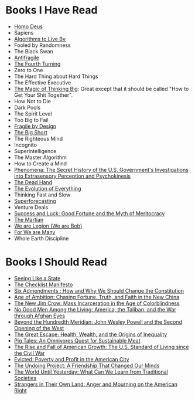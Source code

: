# Books I Have Read
- [Homo Deus](https://www.amazon.com/Homo-Deus-Brief-History-Tomorrow/dp/0062464310)
- Sapiens
- [Algorithms to Live By](https://www.amazon.com/Algorithms-Live-Computer-Science-Decisions/dp/1480560367)
- Fooled by Randomness
- The Black Swan
- [Antifragile](https://www.amazon.com/Antifragile-Things-That-Disorder-Incerto/dp/0812979680)
- [The Fourth Turning](https://www.amazon.com/Fourth-Turning-American-Prophecy-Rendezvous/dp/0767900464)
- Zero to One
- The Hard Thing about Hard Things
- The Effective Executive
- [The Magic of Thinking Big](https://www.amazon.com/Magic-Thinking-Big-David-Schwartz/dp/0671646788): Great except that it should be called "How to Get Your Shit Together".
- How Not to Die
- Dark Pools
- The Spirit Level
- Too Big to Fail
- [Fragile by Design](https://www.amazon.com/Fragile-Design-Political-Princeton-Economic/dp/0691155240)
- [The Big Short](https://www.amazon.com/Big-Short-Inside-Doomsday-Machine/dp/0393338827)
- The Righteous Mind
- Incognito
- Superintelligence
- The Master Algorithm
- How to Create a Mind
- [Phenomena: The Secret History of the U.S. Government's Investigations into Extrasensory Perception and Psychokinesis](https://www.amazon.com/Phenomena-Governments-Investigations-Extrasensory-Psychokinesis/dp/0316349364)
- [The Dead Hand](https://www.amazon.com/Dead-Hand-Untold-Dangerous-Legacy/dp/0307387844)
- [The Evolution of Everything](https://www.amazon.com/Evolution-Everything-How-Ideas-Emerge/dp/0062296000)
- Thinking Fast and Slow
- [Superforecasting](https://www.amazon.com/Superforecasting-Science-Prediction-Philip-Tetlock/dp/0804136718)
- Venture Deals
- [Success and Luck: Good Fortune and the Myth of Meritocracy ](https://www.amazon.com/Success-Luck-Good-Fortune-Meritocracy/dp/0691167400/ref=sr_1_1?ie=UTF8&qid=1490552433&sr=8-1&keywords=good+fortune+and+the+myth+of+meritocracy)
- [The Martian](https://www.amazon.com/Martian-Andy-Weir/dp/0553418025/ref=sr_1_1?s=books&ie=UTF8&qid=1493050583&sr=1-1&keywords=the+martian)
- [We are Legion (We are Bob)](https://www.amazon.com/We-Are-Legion-Bob-Bobiverse/dp/1680680587/ref=sr_1_1?s=books&ie=UTF8&qid=1492790983&sr=1-1&keywords=we+are+legion)
- [For We are Many](https://www.amazon.com/We-Are-Many-Bobiverse/dp/1680680595/ref=pd_sim_14_1?_encoding=UTF8&pd_rd_i=1680680595&pd_rd_r=VRV7PXWTDP3Q1298Y7SF&pd_rd_w=Z0OUc&pd_rd_wg=Y1gjb&psc=1&refRID=VRV7PXWTDP3Q1298Y7SF)
- Whole Earth Discipline

# Books I Should Read
 - [Seeing Like a State](https://www.amazon.com/Seeing-like-State-Certain-Condition/dp/0300078153)
 - [The Checklist Manifesto](https://www.amazon.com/Checklist-Manifesto-How-Things-Right/dp/0312430000)
 - [Six Admendments : How and Why We Should Change the Constitution](https://www.amazon.com/Six-Amendments-Should-Change-Constitution/dp/0316373729/ref=sr_1_sc_1?s=books&ie=UTF8&qid=1490552299&sr=1-1-spell&keywords=six+admendments)
 - [Age of Ambition: Chasing Fortune, Truth, and Faith in the New China](https://www.amazon.com/Age-Ambition-Chasing-Fortune-Truth/dp/0374535272/ref=sr_1_1?s=books&ie=UTF8&qid=1490552316&sr=1-1&keywords=Age+of+Ambition%3A+Chasing+Fortune%2C+Truth%2C+and+Faith+in+the+New+China)
 - [The New Jim Crow: Mass Incarceration in the Age of Colorblindness](https://www.amazon.com/New-Jim-Crow-Incarceration-Colorblindness/dp/1595586431/ref=sr_1_1?s=books&ie=UTF8&qid=1490552336&sr=1-1&keywords=the+new+jim+crow)
 - [No Good Men Among the Living: America, the Taliban, and the War through Afghan Eyes](https://www.amazon.com/No-Good-Men-Among-Living/dp/1250069262/ref=sr_1_1?s=books&ie=UTF8&qid=1490552361&sr=1-1&keywords=no+good+men+among+the+living)
 - [Beyond the Hundredth Meridian: John Wesley Powell and the Second Opening of the West ](https://www.amazon.com/Beyond-Hundredth-Meridian-Wesley-Opening/dp/0140159940/ref=sr_1_1?s=books&ie=UTF8&qid=1490552389&sr=1-1&keywords=beyond+the+100th+meridian)
 - [The Great Escape: Health, Wealth, and the Origins of Inequality](https://www.amazon.com/Great-Escape-Health-Origins-Inequality/dp/0691165629/ref=sr_1_3?s=books&ie=UTF8&qid=1490552416&sr=1-3&keywords=the+great+escape)
 - [Pig Tales: An Omnivores Quest for Sustainable Meat](https://www.amazon.com/Pig-Tales-Omnivores-Quest-Sustainable/dp/0393352935/ref=sr_1_1?ie=UTF8&qid=1490552482&sr=8-1&keywords=pig+tales)
 - [The Rise and Fall of American Growth: The U.S. Standard of Living since the Civil War](https://www.amazon.com/Rise-Fall-American-Growth-Princeton/dp/0691147728)
 - [Evicted: Poverty and Profit in the American City](https://www.amazon.com/Evicted-Poverty-Profit-American-City/dp/0553447459/ref=sr_1_1?s=books&ie=UTF8&qid=1490552520&sr=1-1&keywords=evicted)
 - [The Undoing Project: A Friendship That Changed Our Minds](https://www.amazon.com/Undoing-Project-Friendship-Changed-Minds/dp/0393254593/ref=sr_1_1?s=books&ie=UTF8&qid=1490552535&sr=1-1&keywords=the+undoing+project)
 - [The World Until Yesterday: What Can We Learn from Traditional Societies](https://www.amazon.com/World-Until-Yesterday-Traditional-Societies/dp/0143124404/ref=sr_1_1?s=books&ie=UTF8&qid=1490552552&sr=1-1&keywords=the+world+until+yesterday)
 - [Strangers in Their Own Land: Anger and Mourning on the American Right](https://www.amazon.com/Strangers-Their-Own-Land-Mourning/dp/1620972255/ref=sr_1_1?s=books&ie=UTF8&qid=1490552565&sr=1-1&keywords=strangers+in+their+own+land)
